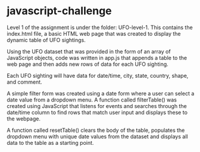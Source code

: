 # javascript-challenge

Level 1 of the assignment is under the folder: UFO-level-1. This contains the index.html file, 
a basic HTML web page that was created to display the dynamic table of UFO sightings. 

Using the UFO dataset that was provided in the form of an array of JavaScript objects, 
code was written in app.js that appends a table to the web page and then adds new rows of data for 
each UFO sighting.

Each UFO sighting will have data for date/time, city, state, country, shape, and comment.

A simple filter form was created using a date form where a user can select a date value from a dropdown menu.
A function called filterTable() was created using JavaScript that listens for events and searches through 
the date/time column to find rows that match user input and displays these to the webpage.

A function called resetTable() clears the body of the table, populates the dropdown menu with unique date 
values from the dataset and displays all data to the table as a starting point.